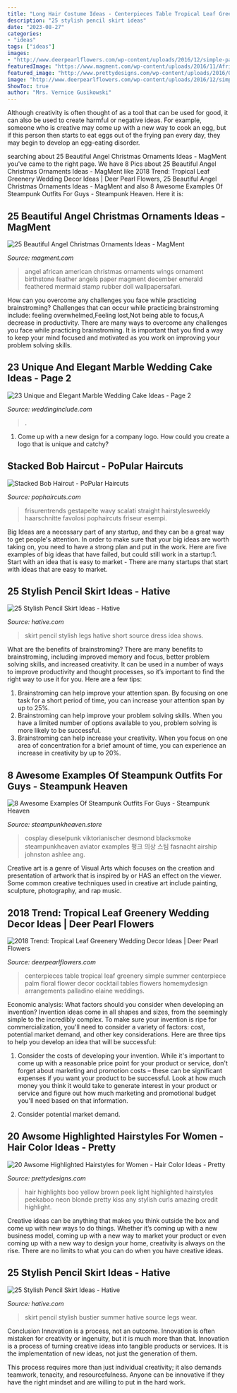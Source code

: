 ```yaml
---
title: "Long Hair Costume Ideas - Centerpieces Table Tropical Leaf Greenery Simple Summer Centerpiece Palm Floral Flower Decor Cocktail Tables Flowers Homemydesign Arrangements Palladino Elaine Weddings"
description: "25 stylish pencil skirt ideas"
date: "2023-08-27"
categories:
- "ideas"
tags: ["ideas"]
images:
- "http://www.deerpearlflowers.com/wp-content/uploads/2016/12/simple-palm-centerpiece-via-Elaine-Palladino.jpg"
featuredImage: "https://www.magment.com/wp-content/uploads/2016/11/African-American-Angel-Christmas-Ornaments.jpg"
featured_image: "http://www.prettydesigns.com/wp-content/uploads/2016/03/Yellow-Highlights-for-Sun-kiss-Curls.jpg"
image: "http://www.deerpearlflowers.com/wp-content/uploads/2016/12/simple-palm-centerpiece-via-Elaine-Palladino.jpg"
ShowToc: true
author: "Mrs. Vernice Gusikowski"
---
```



Although creativity is often thought of as a tool that can be used for good, it can also be used to create harmful or negative ideas. For example, someone who is creative may come up with a new way to cook an egg, but if this person then starts to eat eggs out of the frying pan every day, they may begin to develop an egg-eating disorder.

	

		
searching about 25 Beautiful Angel Christmas Ornaments Ideas - MagMent you've came to the right page. We have 8 Pics about 25 Beautiful Angel Christmas Ornaments Ideas - MagMent like 2018 Trend: Tropical Leaf Greenery Wedding Decor Ideas | Deer Pearl Flowers, 25 Beautiful Angel Christmas Ornaments Ideas - MagMent and also 8 Awesome Examples Of Steampunk Outfits For Guys - Steampunk Heaven. Here it is:
		
    
## 25 Beautiful Angel Christmas Ornaments Ideas - MagMent

<img loading=lazy src="https://www.magment.com/wp-content/uploads/2016/11/African-American-Angel-Christmas-Ornaments.jpg" onerror="this.onerror=null;this.src='https://tse1.mm.bing.net/th?id=OIP.7ERQ4VN38oIQK_jIwu2EtgHaJ4&amp;pid=15.1';" alt="25 Beautiful Angel Christmas Ornaments Ideas - MagMent">

_Source: magment.com_

>angel african american christmas ornaments wings ornament birthstone feather angels paper magment december emerald feathered mermaid stamp rubber doll wallpapersafari. 

	

How can you overcome any challenges you face while practicing brainstroming?
Challenges that can occur while practicing brainstroming include: feeling overwhelmed,Feeling lost,Not being able to focus,A decrease in productivity. There are many ways to overcome any challenges you face while practicing brainstroming. It is important that you find a way to keep your mind focused and motivated as you work on improving your problem solving skills.

    
## 23 Unique And Elegant Marble Wedding Cake Ideas - Page 2

<img loading=lazy src="http://www.weddinginclude.com/wp-content/uploads/2017/06/Trendy-Gold-and-Marble-Wedding-Cakes.jpg" onerror="this.onerror=null;this.src='https://tse4.mm.bing.net/th?id=OIP.yEmjzE5tHDoZ3JFaPVgpzQHaLG&amp;pid=15.1';" alt="23 Unique and Elegant Marble Wedding Cake Ideas - Page 2">

_Source: weddinginclude.com_

>. 

	

1. Come up with a new design for a company logo. How could you create a logo that is unique and catchy?

    
## Stacked Bob Haircut - PoPular Haircuts

<img loading=lazy src="http://pophaircuts.com/images/2013/10/Stacked-Bob-Haircut.jpg" onerror="this.onerror=null;this.src='https://tse1.mm.bing.net/th?id=OIP.M4UJv5bDuouT_PA4lJB-mgHaKG&amp;pid=15.1';" alt="Stacked Bob Haircut - PoPular Haircuts">

_Source: pophaircuts.com_

>frisurentrends gestapelte wavy scalati straight hairstylesweekly haarschnitte favolosi pophaircuts friseur esempi. 

	

Big Ideas are a necessary part of any startup, and they can be a great way to get people's attention. In order to make sure that your big ideas are worth taking on, you need to have a strong plan and put in the work. Here are five examples of big ideas that have failed, but could still work in a startup:1. Start with an idea that is easy to market - There are many startups that start with ideas that are easy to market.

    
## 25 Stylish Pencil Skirt Ideas - Hative

<img loading=lazy src="https://hative.com/wp-content/uploads/2015/02/pencil-skirt-ideas/4-stylish-pencil-skirt-ideas.jpg" onerror="this.onerror=null;this.src='https://tse4.mm.bing.net/th?id=OIP.GevIs-qIf2SKPFyapvI1kQHaO0&amp;pid=15.1';" alt="25 Stylish Pencil Skirt Ideas - Hative">

_Source: hative.com_

>skirt pencil stylish legs hative short source dress idea shows. 

	

What are the benefits of brainstroming?
There are many benefits to brainstroming, including improved memory and focus, better problem solving skills, and increased creativity. It can be used in a number of ways to improve productivity and thought processes, so it’s important to find the right way to use it for you. Here are a few tips: 
1. Brainstroming can help improve your attention span. By focusing on one task for a short period of time, you can increase your attention span by up to 25%. 
2. Brainstroming can help improve your problem solving skills. When you have a limited number of options available to you, problem solving is more likely to be successful. 
3. Brainstroming can help increase your creativity. When you focus on one area of concentration for a brief amount of time, you can experience an increase in creativity by up to 20%.

    
## 8 Awesome Examples Of Steampunk Outfits For Guys - Steampunk Heaven

<img loading=lazy src="https://cdn.shopify.com/s/files/1/1682/2301/files/Steampunk_kid_zpszydd2ub4_1024x1024.jpg?v=1488504643" onerror="this.onerror=null;this.src='https://tse1.mm.bing.net/th?id=OIP.x2stOoA7IPhbsnJOBCSfZAHaLG&amp;pid=15.1';" alt="8 Awesome Examples Of Steampunk Outfits For Guys - Steampunk Heaven">

_Source: steampunkheaven.store_

>cosplay dieselpunk viktorianischer desmond blacksmoke steampunkheaven aviator examples 펑크 의상 스팀 fasnacht airship johnston ashlee ang. 

	

Creative art is a genre of Visual Arts which focuses on the creation and presentation of artwork that is inspired by or HAS an effect on the viewer. Some common creative techniques used in creative art include painting, sculpture, photography, and rap music.

    
## 2018 Trend: Tropical Leaf Greenery Wedding Decor Ideas | Deer Pearl Flowers

<img loading=lazy src="http://www.deerpearlflowers.com/wp-content/uploads/2016/12/simple-palm-centerpiece-via-Elaine-Palladino.jpg" onerror="this.onerror=null;this.src='https://tse3.mm.bing.net/th?id=OIP.toxuZhuO0mQl_53V3wYJNgHaLH&amp;pid=15.1';" alt="2018 Trend: Tropical Leaf Greenery Wedding Decor Ideas | Deer Pearl Flowers">

_Source: deerpearlflowers.com_

>centerpieces table tropical leaf greenery simple summer centerpiece palm floral flower decor cocktail tables flowers homemydesign arrangements palladino elaine weddings. 

	

Economic analysis: What factors should you consider when developing an invention?
Invention ideas come in all shapes and sizes, from the seemingly simple to the incredibly complex. To make sure your invention is ripe for commercialization, you'll need to consider a variety of factors: cost, potential market demand, and other key considerations. Here are three tips to help you develop an idea that will be successful: 
1. Consider the costs of developing your invention. While it's important to come up with a reasonable price point for your product or service, don't forget about marketing and promotion costs – these can be significant expenses if you want your product to be successful. Look at how much money you think it would take to generate interest in your product or service and figure out how much marketing and promotional budget you'll need based on that information.

2. Consider potential market demand.

    
## 20 Awsome Highlighted Hairstyles For Women - Hair Color Ideas - Pretty

<img loading=lazy src="http://www.prettydesigns.com/wp-content/uploads/2016/03/Yellow-Highlights-for-Sun-kiss-Curls.jpg" onerror="this.onerror=null;this.src='https://tse2.mm.bing.net/th?id=OIP.br82WcZUDDg6ACrnP_UvwQHaJ4&amp;pid=15.1';" alt="20 Awsome Highlighted Hairstyles for Women - Hair Color Ideas - Pretty">

_Source: prettydesigns.com_

>hair highlights boo yellow brown peek light highlighted hairstyles peekaboo neon blonde pretty kiss any stylish curls amazing credit highlight. 

	

Creative ideas can be anything that makes you think outside the box and come up with new ways to do things. Whether it’s coming up with a new business model, coming up with a new way to market your product or even coming up with a new way to design your home, creativity is always on the rise. There are no limits to what you can do when you have creative ideas.

    
## 25 Stylish Pencil Skirt Ideas - Hative

<img loading=lazy src="https://hative.com/wp-content/uploads/2015/02/pencil-skirt-ideas/14-stylish-pencil-skirt-ideas.jpg" onerror="this.onerror=null;this.src='https://tse4.mm.bing.net/th?id=OIP.eP8UOcTpKlAWNWP3MqpEUwHaLD&amp;pid=15.1';" alt="25 Stylish Pencil Skirt Ideas - Hative">

_Source: hative.com_

>skirt pencil stylish bustier summer hative source legs wear. 

	

Conclusion
Innovation is a process, not an outcome.
Innovation is often mistaken for creativity or ingenuity, but it is much more than that. Innovation is a process of turning creative ideas into tangible products or services. It is the implementation of new ideas, not just the generation of them.

This process requires more than just individual creativity; it also demands teamwork, tenacity, and resourcefulness. Anyone can be innovative if they have the right mindset and are willing to put in the hard work.

